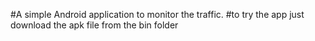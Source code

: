 #A simple Android application to monitor the traffic.
#to try the app just download the apk file from the bin folder
